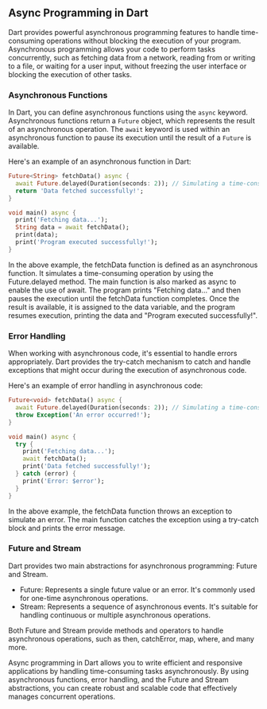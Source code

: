 ## Async Programming in Dart

Dart provides powerful asynchronous programming features to handle time-consuming operations without blocking the execution of your program. Asynchronous programming allows your code to perform tasks concurrently, such as fetching data from a network, reading from or writing to a file, or waiting for a user input, without freezing the user interface or blocking the execution of other tasks.

### Asynchronous Functions

In Dart, you can define asynchronous functions using the `async` keyword. Asynchronous functions return a `Future` object, which represents the result of an asynchronous operation. The `await` keyword is used within an asynchronous function to pause its execution until the result of a `Future` is available.

Here's an example of an asynchronous function in Dart:

```dart
Future<String> fetchData() async {
  await Future.delayed(Duration(seconds: 2)); // Simulating a time-consuming operation
  return 'Data fetched successfully!';
}

void main() async {
  print('Fetching data...');
  String data = await fetchData();
  print(data);
  print('Program executed successfully!');
}
```
In the above example, the fetchData function is defined as an asynchronous function. It simulates a time-consuming operation by using the Future.delayed method. The main function is also marked as async to enable the use of await. The program prints "Fetching data..." and then pauses the execution until the fetchData function completes. Once the result is available, it is assigned to the data variable, and the program resumes execution, printing the data and "Program executed successfully!".

### Error Handling
When working with asynchronous code, it's essential to handle errors appropriately. Dart provides the try-catch mechanism to catch and handle exceptions that might occur during the execution of asynchronous code.

Here's an example of error handling in asynchronous code:
```dart
Future<void> fetchData() async {
  await Future.delayed(Duration(seconds: 2)); // Simulating a time-consuming operation
  throw Exception('An error occurred!');
}

void main() async {
  try {
    print('Fetching data...');
    await fetchData();
    print('Data fetched successfully!');
  } catch (error) {
    print('Error: $error');
  }
}

```
In the above example, the fetchData function throws an exception to simulate an error. The main function catches the exception using a try-catch block and prints the error message.

### Future and Stream
Dart provides two main abstractions for asynchronous programming: Future and Stream.
* Future: Represents a single future value or an error. It's commonly used for one-time asynchronous operations.
* Stream: Represents a sequence of asynchronous events. It's suitable for handling continuous or multiple asynchronous operations.

Both Future and Stream provide methods and operators to handle asynchronous operations, such as then, catchError, map, where, and many more.

Async programming in Dart allows you to write efficient and responsive applications by handling time-consuming tasks asynchronously. By using asynchronous functions, error handling, and the Future and Stream abstractions, you can create robust and scalable code that effectively manages concurrent operations.